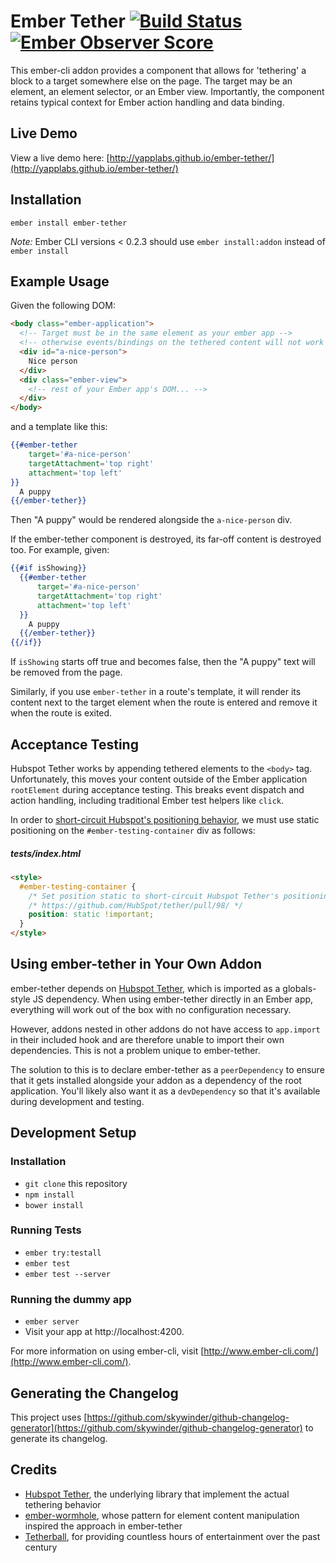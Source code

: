 # Ember Tether [![Build Status](https://travis-ci.org/yapplabs/ember-tether.svg?branch=master)](https://travis-ci.org/yapplabs/ember-tether) [![Ember Observer Score](http://emberobserver.com/badges/ember-tether.svg)](http://emberobserver.com/addons/ember-tether)

This ember-cli addon provides a component that allows for 'tethering' a block to a target somewhere else on the page. The target may be an element, an element selector, or an Ember view. Importantly, the component retains typical context for Ember action handling and data binding.

## Live Demo

View a live demo here: [http://yapplabs.github.io/ember-tether/](http://yapplabs.github.io/ember-tether/)

## Installation

`ember install ember-tether`

*Note:* Ember CLI versions < 0.2.3 should use `ember install:addon` instead of `ember install`

## Example Usage

Given the following DOM:

```html
<body class="ember-application">
  <!-- Target must be in the same element as your ember app -->
  <!-- otherwise events/bindings on the tethered content will not work -->
  <div id="a-nice-person">
    Nice person
  </div>
  <div class="ember-view">
    <!-- rest of your Ember app's DOM... -->
  </div>
</body>
```

and a template like this:

```hbs
{{#ember-tether
    target='#a-nice-person'
    targetAttachment='top right'
    attachment='top left'
}}
  A puppy
{{/ember-tether}}
```

Then "A puppy" would be rendered alongside the `a-nice-person` div.

If the ember-tether component is destroyed, its far-off content is destroyed too.
For example, given:

```hbs
{{#if isShowing}}
  {{#ember-tether
      target='#a-nice-person'
      targetAttachment='top right'
      attachment='top left'
  }}
    A puppy
  {{/ember-tether}}
{{/if}}
```

If `isShowing` starts off true and becomes false, then the "A puppy" text will be removed from the page.

Similarly, if you use `ember-tether` in a route's template, it will
render its content next to the target element when the route is entered
and remove it when the route is exited.

## Acceptance Testing

Hubspot Tether works by appending tethered elements to the `<body>` tag. Unfortunately, this moves your
content outside of the Ember application `rootElement` during acceptance testing. This breaks event
dispatch and action handling, including traditional Ember test helpers like `click`.

In order to [short-circuit Hubspot's positioning behavior](https://github.com/HubSpot/tether/pull/98/), we must use static positioning on the
`#ember-testing-container` div as follows:

##### tests/index.html
```html
<style>
  #ember-testing-container {
    /* Set position static to short-circuit Hubspot Tether's positioning */
    /* https://github.com/HubSpot/tether/pull/98/ */
    position: static !important;
  }
</style>
```

## Using ember-tether in Your Own Addon

ember-tether depends on [Hubspot Tether](http://github.hubspot.com/tether/), which is imported as a globals-style JS dependency. When using ember-tether directly in an Ember app, everything will work out of the box with no configuration necessary.

However, addons nested in other addons do not have access to `app.import` in their included hook and are therefore unable to import their own dependencies. This is not a problem unique to ember-tether.

The solution to this is to declare ember-tether as a `peerDependency` to ensure that it gets installed alongside your addon as a dependency of the root application. You'll likely also want it as a `devDependency` so that it's available during development and testing.

## Development Setup

### Installation

* `git clone` this repository
* `npm install`
* `bower install`

### Running Tests

* `ember try:testall`
* `ember test`
* `ember test --server`

### Running the dummy app

* `ember server`
* Visit your app at http://localhost:4200.

For more information on using ember-cli, visit [http://www.ember-cli.com/](http://www.ember-cli.com/).

## Generating the Changelog

This project uses [https://github.com/skywinder/github-changelog-generator](https://github.com/skywinder/github-changelog-generator) to generate its changelog.

## Credits

- [Hubspot Tether](http://github.hubspot.com/tether/), the underlying library that implement the actual tethering behavior
- [ember-wormhole](https://github.com/yapplabs/ember-wormhole), whose pattern for element content manipulation inspired the approach in ember-tether
- [Tetherball](http://en.wikipedia.org/wiki/Tetherball), for providing countless hours of entertainment over the past century

